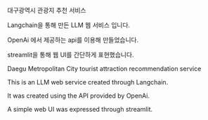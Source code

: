 대구광역시 관광지 추천 서비스


Langchain을 통해 만든 LLM 웹 서비스 입니다.

OpenAi 에서 제공하는 api를 이용해 만들었습니다.

streamlit을 통해 웹 UI를 간단하게 표현했습니다.


Daegu Metropolitan City tourist attraction recommendation service


This is an LLM web service created through Langchain.

It was created using the API provided by OpenAi.

A simple web UI was expressed through streamlit.
